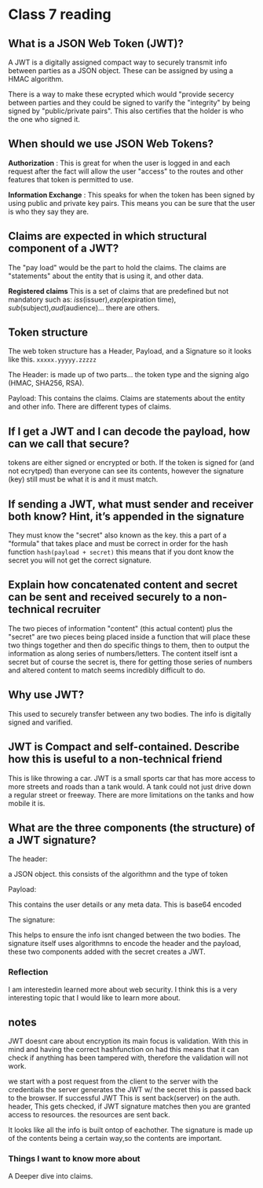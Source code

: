 # Class 7 reading

## What is a JSON Web Token (JWT)?

A JWT is a digitally assigned compact way to securely transmit info between parties as a JSON object. These can be assigned by using a HMAC algorithm.

There is a way to make these ecrypted which would "provide secercy between parties and they could be signed to varify the "integrity" by being signed by "public/private pairs". This also certifies that the holder is who the one who signed it.

## When should we use JSON Web Tokens?

**Authorization** : This is great for when the user is logged in and each request after the fact will allow the user "access" to the routes and other features that token is permitted to use.

**Information Exchange** : This speaks for when the token has been signed by using public and private key pairs. This means you can be sure that the user is who they say they are.

## Claims are expected in which structural component of a JWT?

The "pay load" would be the part to hold the claims. The claims are "statements" about the entity that is using it, and other data.

 **Registered claims** This is a set of claims that are predefined but not mandatory such as: *iss*(issuer),*exp*(expiration time), *sub*(subject),*aud*(audience)... there are others.

## Token structure

The web token structure has a Header, Payload, and a Signature so it looks like this. `xxxxx.yyyyy.zzzzz`

The Header: is made up of two parts... the token type and the signing algo (HMAC, SHA256, RSA).

Payload: This contains the claims. Claims are statements about the entity and other info. There are different types of claims.

## If I get a JWT and I can decode the payload, how can we call that secure?

tokens are either signed or encrypted or both. If the token is signed for (and not ecrytped) than everyone can see its contents, however the signature (key) still must be what it is and it must match.

## If sending a JWT, what must sender and receiver both know? Hint, it’s appended in the signature

They must know the "secret" also known as the key. this a part of a "formula" that takes place and must be correct in order for the hash function `hash(payload + secret)` this means that if you dont know the secret you will not get the correct signature.

## Explain how concatenated content and secret can be sent and received securely to a non-technical recruiter

The two pieces of information "content" (this actual content) plus the "secret" are two pieces being placed inside a function that will place these two things together and then do specific things to them, then to output the information as along series of numbers/letters. The content itself isnt a secret but of course the secret is, there for getting those series of numbers and altered content to match seems incredibly difficult to do.

## Why use JWT?

This used to securely transfer between any two bodies. The info is digitally signed and varified.

## JWT is Compact and self-contained. Describe how this is useful to a non-technical friend

This is like throwing a car. JWT is a small sports car that has more access to more streets and roads than a tank would. A tank could not just drive down a regular street or freeway. There are more limitations on the tanks and how mobile it is.

## What are the three components (the structure) of a JWT signature?

The header:

 a JSON object. this consists of the algorithmn and the type of token

Payload:

 This contains the user details or any meta data. This is base64 encoded

The signature:

 This helps to ensure the info isnt changed between the two bodies. The signature itself uses algorithmns to encode the header and the payload, these two components added with the secret creates a JWT.

### Reflection

I am interestedin learned more about web security. I think this is a very interesting topic that I would like to learn more about. 

## notes

JWT doesnt care about encryption its main focus is validation. With this in mind and having the correct hashfunction on had this means that it can check if anything has been tampered with, therefore the validation will not work.

 we start with a post request from the client to the server with the credentials
 the server generates the JWT w/ the secret
 this is passed back to the browser. If successful JWT
 This is sent back(server) on the auth. header, This gets checked, if JWT signature matches then you are granted access to resources.
 the resources are sent back.

 It looks like all the info is built ontop of eachother. The signature is made up of the contents being a certain way,so the contents are important.


### Things I want to know more about

A Deeper dive into claims.
